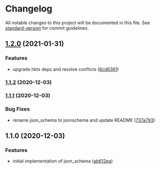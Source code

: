# Changelog

All notable changes to this project will be documented in this file. See [standard-version](https://github.com/conventional-changelog/standard-version) for commit guidelines.

## [1.2.0](https://github.com/nullpub/jsonschema/compare/v1.1.2...v1.2.0) (2021-01-31)


### Features

* upgrade hkts deps and resolve conflicts ([6cd6361](https://github.com/nullpub/jsonschema/commit/6cd6361d5781867fbd5870eb17ed0d9b385f4ae8))

### [1.1.2](https://github.com/nullpub/jsonschema/compare/v1.1.1...v1.1.2) (2020-12-03)

### [1.1.1](https://github.com/nullpub/jsonschema/compare/v1.1.0...v1.1.1) (2020-12-03)


### Bug Fixes

* rename json_schema to jsonschema and update README ([737a793](https://github.com/nullpub/jsonschema/commit/737a793d266835d52449434c7e47cff6f9644a9a))

## 1.1.0 (2020-12-03)


### Features

* initial implementation of json_schema ([ab612ea](https://github.com/nullpub/jsonschema/commit/ab612ea575cbe63098fb99120ae7c0bc6e45f611))

